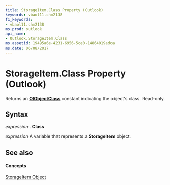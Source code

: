 ```yaml
---
title: StorageItem.Class Property (Outlook)
keywords: vbaol11.chm2138
f1_keywords:
- vbaol11.chm2138
ms.prod: outlook
api_name:
- Outlook.StorageItem.Class
ms.assetid: 19495a6e-4231-6956-5ce0-14864019adca
ms.date: 06/08/2017
---
```



# StorageItem.Class Property (Outlook)

Returns an **[OlObjectClass](olobjectclass-enumeration-outlook.md)** constant indicating the object's class. Read-only.


## Syntax

 _expression_ . **Class**

 _expression_ A variable that represents a **StorageItem** object.


## See also


#### Concepts


[StorageItem Object](storageitem-object-outlook.md)

